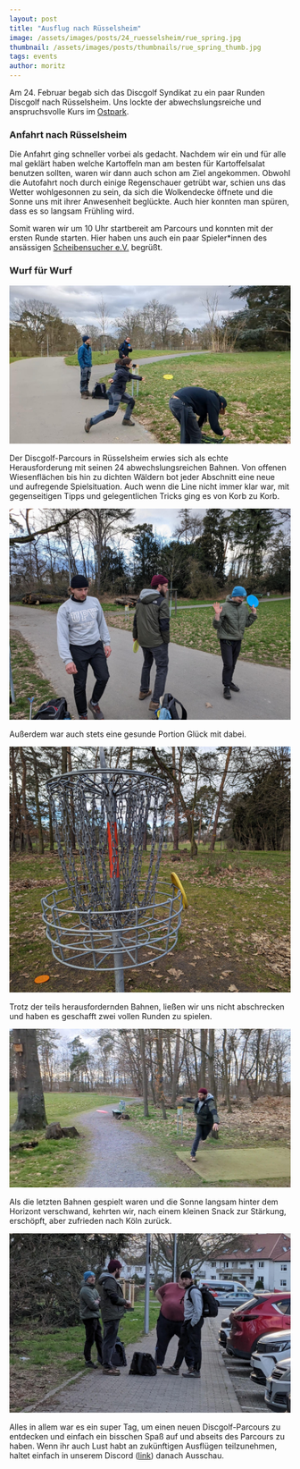 ```yaml
---
layout: post
title: "Ausflug nach Rüsselsheim"
image: /assets/images/posts/24_ruesselsheim/rue_spring.jpg
thumbnail: /assets/images/posts/thumbnails/rue_spring_thumb.jpg
tags: events
author: moritz
---
```


Am 24. Februar begab sich das Discgolf Syndikat zu ein paar Runden Discgolf nach Rüsselsheim. Uns lockte der abwechslungsreiche und anspruchsvolle Kurs im [Ostpark](https://udisc.com/courses/ruesselsheim-ostpark-wYvu).

### Anfahrt nach Rüsselsheim

Die Anfahrt ging schneller vorbei als gedacht. 
Nachdem wir ein und für alle mal geklärt haben welche Kartoffeln man am besten für Kartoffelsalat benutzen sollten, waren wir dann auch schon am Ziel angekommen.
Obwohl die Autofahrt noch durch einige Regenschauer getrübt war, schien uns das Wetter wohlgesonnen zu sein, da sich die Wolkendecke öffnete und die Sonne uns mit ihrer Anwesenheit beglückte.
Auch hier konnten man spüren, dass es so langsam Frühling wird.

Somit waren wir um 10 Uhr startbereit am Parcours und konnten mit der ersten Runde starten.
Hier haben uns auch ein paar Spieler*innen des ansässigen [Scheibensucher e.V.](http://www.scheibensucher.de/wp/) begrüßt.

### Wurf für Wurf

![Kerstin am Abwurf](/assets/images/posts/24_ruesselsheim/rue_wurf.jpeg)

Der Discgolf-Parcours in Rüsselsheim erwies sich als echte Herausforderung mit seinen 24 abwechslungsreichen Bahnen. Von offenen Wiesenflächen bis hin zu dichten Wäldern bot jeder Abschnitt eine neue und aufregende Spielsituation.
Auch wenn die Line nicht immer klar war, mit gegenseitigen Tipps und gelegentlichen Tricks ging es von Korb zu Korb.

![Beratung zur besten Line ist nicht immer einfach](/assets/images/posts/24_ruesselsheim/rue_hands_up.jpeg)


Außerdem war auch stets eine gesunde Portion Glück mit dabei.

![Korb erreicht...egal wie!](/assets/images/posts/24_ruesselsheim/rue_close.jpg)

Trotz der teils herausfordernden Bahnen, ließen wir uns nicht abschrecken und haben es geschafft zwei vollen Runden zu spielen.

![Moritz gibt alles](/assets/images/posts/24_ruesselsheim/rue_full_spin.jpeg)

Als die letzten Bahnen gespielt waren und die Sonne langsam hinter dem Horizont verschwand, kehrten wir, nach einem kleinen Snack zur Stärkung, erschöpft, aber zufrieden nach Köln zurück.

![Abfahrt nach Köln](/assets/images/posts/24_ruesselsheim/rue_abfahrt.jpeg)

Alles in allem war es ein super Tag, um einen neuen Discgolf-Parcours zu entdecken und einfach ein bisschen Spaß auf und abseits des Parcours zu haben. Wenn ihr auch Lust habt an zukünftigen Ausflügen teilzunehmen, haltet einfach in unserem Discord ([link](https://discord.com/invite/bus8ZcaNFT)) danach Ausschau. 

